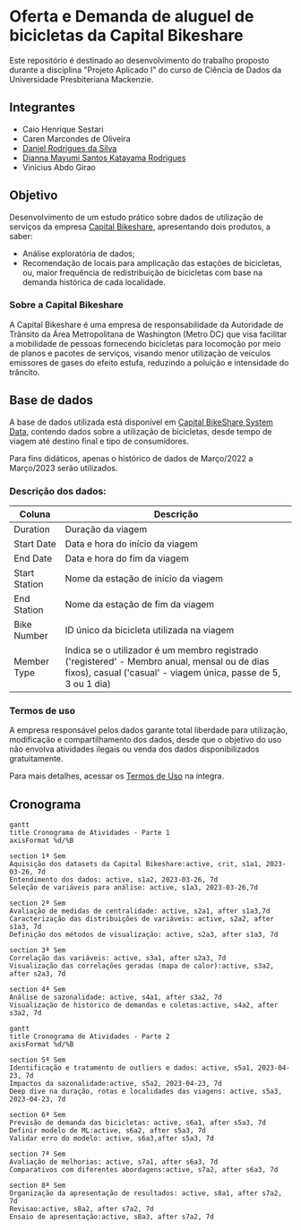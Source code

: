 # Oferta e Demanda de aluguel de bicicletas da Capital Bikeshare 
Este repositório é destinado ao desenvolvimento do trabalho proposto durante a disciplina "Projeto Aplicado I" do curso de Ciência de Dados da Universidade Presbiteriana Mackenzie.

## Integrantes
- Caio Henrique Sestari
- Caren Marcondes de Oliveira
- [Daniel Rodrigues da Silva](https://www.linkedin.com/in/danielrod147/)
- [Dianna Mayumi Santos Katayama Rodrigues](https://www.linkedin.com/in/dianna-katayama-016274216/)
- Vinicius Abdo Girao

## Objetivo
Desenvolvimento de um estudo prático sobre dados de utilização de serviços da empresa [Capital Bikeshare](https://capitalbikeshare.com), apresentando dois produtos, a saber: 
- Análise exploratória de dados; 
- Recomendação de locais para amplicação das estações de bicicletas, ou, maior frequência de redistribuição de bicicletas com base na demanda histórica de cada localidade.

### Sobre a Capital Bikeshare
A Capital Bikeshare é uma empresa de responsabilidade da Autoridade de Trânsito da Área Metropolitana de Washington (Metro DC) que visa facilitar a mobilidade de pessoas fornecendo bicicletas para locomoção por meio de planos e pacotes de serviços, visando menor utilização de veículos emissores de gases do efeito estufa, reduzindo a poluição e intensidade do trâncito.

## Base de dados
A base de dados utilizada está disponível em [Capital BikeShare System Data](https://ride.capitalbikeshare.com/system-data), contendo dados sobre a utilização de bicicletas, desde tempo de viagem até destino final e tipo de consumidores.

Para fins didáticos, apenas o histórico de dados de Março/2022 a Março/2023 serão utilizados.

### Descrição dos dados:

|**Coluna**|**Descrição**|
|----------|-------------|
|Duration|Duração da viagem|
|Start Date|Data e hora do início da viagem|
|End Date|Data e hora do fim da viagem|
|Start Station|Nome da estação de início da viagem|
|End Station|Nome da estação de fim da viagem|
|Bike Number|ID único da bicicleta utilizada na viagem|
|Member Type|Indica se o utilizador é um membro registrado ('registered' - Membro anual, mensal ou de dias fixos), casual ('casual' - viagem única, passe de 5, 3 ou 1 dia)|

### Termos de uso
A empresa responsável pelos dados garante total liberdade para utilização, modificação e compartilhamento dos dados, desde que o objetivo do uso não envolva atividades ilegais ou venda dos dados disponibilizados gratuitamente.

Para mais detalhes, acessar os [Termos de Uso](https://ride.capitalbikeshare.com/data-license-agreement) na íntegra.

## Cronograma
```mermaid
gantt
title Cronograma de Atividades - Parte 1
axisFormat %d/%B

section 1ª Sem
Aquisição dos datasets da Capital Bikeshare:active, crit, s1a1, 2023-03-26, 7d
Entendimento dos dados: active, s1a2, 2023-03-26, 7d
Seleção de variáveis para análise: active, s1a3, 2023-03-26,7d

section 2ª Sem
Avaliação de medidas de centralidade: active, s2a1, after s1a3,7d 
Caracterização das distribuições de variáveis: active, s2a2, after s1a3, 7d 
Definição dos métodos de visualização: active, s2a3, after s1a3, 7d

section 3ª Sem
Correlação das variáveis: active, s3a1, after s2a3, 7d
Visualização das correlações geradas (mapa de calor):active, s3a2, after s2a3, 7d

section 4ª Sem
Análise de sazonalidade: active, s4a1, after s3a2, 7d
Visualização de histórico de demandas e coletas:active, s4a2, after s3a2, 7d
```
```mermaid
gantt
title Cronograma de Atividades - Parte 2
axisFormat %d/%B

section 5ª Sem
Identificação e tratamento de outliers e dados: active, s5a1, 2023-04-23, 7d
Impactos da sazonalidade:active, s5a2, 2023-04-23, 7d
Deep dive na duração, rotas e localidades das viagens: active, s5a3, 2023-04-23, 7d

section 6ª Sem
Previsão de demanda das bicicletas: active, s6a1, after s5a3, 7d
Definir modelo de ML:active, s6a2, after s5a3, 7d
Validar erro do modelo: active, s6a3,after s5a3, 7d

section 7ª Sem
Avaliação de melhorias: active, s7a1, after s6a3, 7d
Comparativos com diferentes abordagens:active, s7a2, after s6a3, 7d

section 8ª Sem
Organização da apresentação de resultados: active, s8a1, after s7a2, 7d
Revisao:active, s8a2, after s7a2, 7d
Ensaio de apresentação:active, s8a3, after s7a2, 7d
```
